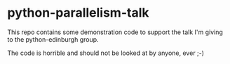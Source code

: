 # python-parallelism-talk

This repo contains some demonstration code to support the talk I'm giving to the python-edinburgh group.

The code is horrible and should not be looked at by anyone, ever ;-)
 